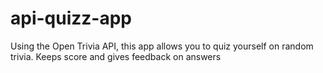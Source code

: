 # api-quizz-app

Using the Open Trivia API, this app allows you to quiz yourself on random trivia. Keeps score and gives feedback on answers
